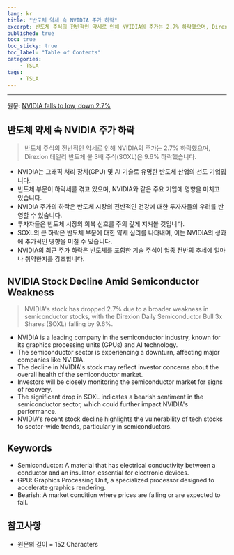 ```yaml
---
lang: kr
title: "반도체 약세 속 NVIDIA 주가 하락"
excerpt: 반도체 주식의 전반적인 약세로 인해 NVIDIA의 주가는 2.7% 하락했으며, Direxion 데일리 반도체 불 3배 주식(SOXL)은 9.6% 하락했습니다.
published: true
toc: true
toc_sticky: true
toc_label: "Table of Contents"
categories:
    - TSLA
tags:
    - TSLA
---
```


---

  원문: [NVIDIA falls to low, down 2.7%](https://www.investing.com/news/assorted/nvidia-falls-to-low-down-27-432SI-3714605)

## 반도체 약세 속 NVIDIA 주가 하락

> 반도체 주식의 전반적인 약세로 인해 NVIDIA의 주가는 2.7% 하락했으며, Direxion 데일리 반도체 불 3배 주식(SOXL)은 9.6% 하락했습니다.


- NVIDIA는 그래픽 처리 장치(GPU) 및 AI 기술로 유명한 반도체 산업의 선도 기업입니다.
- 반도체 부문이 하락세를 겪고 있으며, NVIDIA와 같은 주요 기업에 영향을 미치고 있습니다.
- NVIDIA 주가의 하락은 반도체 시장의 전반적인 건강에 대한 투자자들의 우려를 반영할 수 있습니다.
- 투자자들은 반도체 시장의 회복 신호를 주의 깊게 지켜볼 것입니다.
- SOXL의 큰 하락은 반도체 부문에 대한 약세 심리를 나타내며, 이는 NVIDIA의 성과에 추가적인 영향을 미칠 수 있습니다.
- NVIDIA의 최근 주가 하락은 반도체를 포함한 기술 주식이 업종 전반의 추세에 얼마나 취약한지를 강조합니다.

## NVIDIA Stock Decline Amid Semiconductor Weakness

> NVIDIA's stock has dropped 2.7% due to a broader weakness in semiconductor stocks, with the Direxion Daily Semiconductor Bull 3x Shares (SOXL) falling by 9.6%.


- NVIDIA is a leading company in the semiconductor industry, known for its graphics processing units (GPUs) and AI technology.
- The semiconductor sector is experiencing a downturn, affecting major companies like NVIDIA.
- The decline in NVIDIA's stock may reflect investor concerns about the overall health of the semiconductor market.
- Investors will be closely monitoring the semiconductor market for signs of recovery.
- The significant drop in SOXL indicates a bearish sentiment in the semiconductor sector, which could further impact NVIDIA's performance.
- NVIDIA's recent stock decline highlights the vulnerability of tech stocks to sector-wide trends, particularly in semiconductors.

## Keywords

- Semiconductor: A material that has electrical conductivity between a conductor and an insulator, essential for electronic devices.
- GPU: Graphics Processing Unit, a specialized processor designed to accelerate graphics rendering.
- Bearish: A market condition where prices are falling or are expected to fall.

## 참고사항

- 원문의 길이 = 152 Characters

